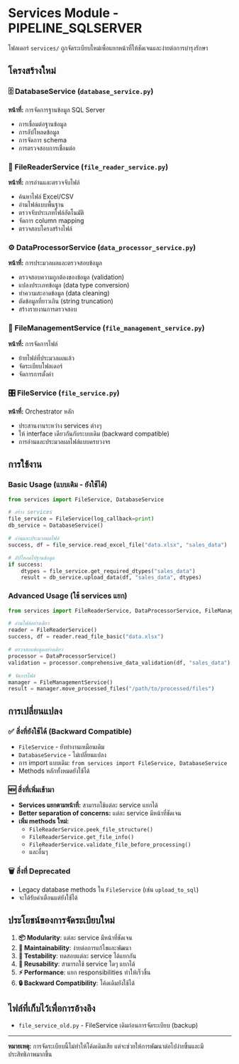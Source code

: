 # Services Module - PIPELINE_SQLSERVER

โฟลเดอร์ `services/` ถูกจัดระเบียบใหม่เพื่อแยกหน้าที่ให้ชัดเจนและง่ายต่อการบำรุงรักษา

## โครงสร้างใหม่

### 🗄️ DatabaseService (`database_service.py`)
**หน้าที่:** การจัดการฐานข้อมูล SQL Server
- การเชื่อมต่อฐานข้อมูล
- การอัปโหลดข้อมูล
- การจัดการ schema
- การตรวจสอบการเชื่อมต่อ

### 📖 FileReaderService (`file_reader_service.py`)
**หน้าที่:** การอ่านและตรวจจับไฟล์
- ค้นหาไฟล์ Excel/CSV
- อ่านไฟล์แบบพื้นฐาน
- ตรวจจับประเภทไฟล์อัตโนมัติ
- จัดการ column mapping
- ตรวจสอบโครงสร้างไฟล์

### ⚙️ DataProcessorService (`data_processor_service.py`)
**หน้าที่:** การประมวลผลและตรวจสอบข้อมูล
- ตรวจสอบความถูกต้องของข้อมูล (validation)
- แปลงประเภทข้อมูล (data type conversion)
- ทำความสะอาดข้อมูล (data cleaning)
- ตัดข้อมูลที่ยาวเกิน (string truncation)
- สร้างรายงานการตรวจสอบ

### 📁 FileManagementService (`file_management_service.py`)
**หน้าที่:** การจัดการไฟล์
- ย้ายไฟล์ที่ประมวลผลแล้ว
- จัดระเบียบโฟลเดอร์
- จัดการการตั้งค่า

### 🎛️ FileService (`file_service.py`)
**หน้าที่:** Orchestrator หลัก
- ประสานงานระหว่าง services ต่างๆ
- ให้ interface เดียวกันกับระบบเดิม (backward compatible)
- การอ่านและประมวลผลไฟล์แบบครบวงจร

## การใช้งาน

### Basic Usage (แบบเดิม - ยังใช้ได้)
```python
from services import FileService, DatabaseService

# สร้าง services
file_service = FileService(log_callback=print)
db_service = DatabaseService()

# อ่านและประมวลผลไฟล์
success, df = file_service.read_excel_file("data.xlsx", "sales_data")

# อัปโหลดไปฐานข้อมูล
if success:
    dtypes = file_service.get_required_dtypes("sales_data")
    result = db_service.upload_data(df, "sales_data", dtypes)
```

### Advanced Usage (ใช้ services แยก)
```python
from services import FileReaderService, DataProcessorService, FileManagementService

# อ่านไฟล์อย่างเดียว
reader = FileReaderService()
success, df = reader.read_file_basic("data.xlsx")

# ตรวจสอบข้อมูลอย่างเดียว  
processor = DataProcessorService()
validation = processor.comprehensive_data_validation(df, "sales_data")

# จัดการไฟล์
manager = FileManagementService()
result = manager.move_processed_files("/path/to/processed/files")
```

## การเปลี่ยนแปลง

### ✅ สิ่งที่ยังใช้ได้ (Backward Compatible)
- `FileService` - ยังทำงานเหมือนเดิม
- `DatabaseService` - ไม่เปลี่ยนแปลง
- การ import แบบเดิม: `from services import FileService, DatabaseService`
- Methods หลักทั้งหมดยังใช้ได้

### 🆕 สิ่งที่เพิ่มเข้ามา
- **Services แยกตามหน้าที่:** สามารถใช้แต่ละ service แยกได้
- **Better separation of concerns:** แต่ละ service มีหน้าที่ชัดเจน
- **เพิ่ม methods ใหม่:**
  - `FileReaderService.peek_file_structure()`
  - `FileReaderService.get_file_info()`
  - `FileReaderService.validate_file_before_processing()`
  - และอื่นๆ

### 🗑️ สิ่งที่ Deprecated
- Legacy database methods ใน `FileService` (เช่น `upload_to_sql`)
- จะได้รับคำเตือนแต่ยังใช้ได้

## ประโยชน์ของการจัดระเบียบใหม่

1. **📦 Modularity**: แต่ละ service มีหน้าที่ชัดเจน
2. **🔧 Maintainability**: ง่ายต่อการแก้ไขและพัฒนา
3. **🧪 Testability**: ทดสอบแต่ละ service ได้แยกกัน
4. **🔄 Reusability**: สามารถใช้ service ใดๆ แยกได้
5. **⚡ Performance**: แยก responsibilities ทำให้เร็วขึ้น
6. **🔒 Backward Compatibility**: โค้ดเดิมยังใช้ได้

## ไฟล์ที่เก็บไว้เพื่อการอ้างอิง

- `file_service_old.py` - FileService เดิมก่อนการจัดระเบียบ (backup)

---

**หมายเหตุ:** การจัดระเบียบนี้ไม่ทำให้โค้ดเดิมเสีย แต่จะช่วยให้การพัฒนาต่อไปง่ายขึ้นและมีประสิทธิภาพมากขึ้น
